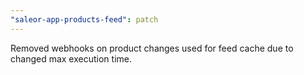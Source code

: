 ```yaml
---
"saleor-app-products-feed": patch
---
```


Removed webhooks on product changes used for feed cache due to changed max execution time.
